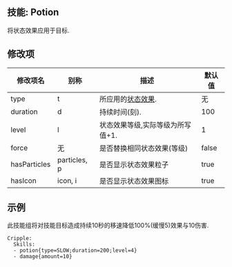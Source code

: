 技能: Potion
--------------------------

将状态效果应用于目标.

修改项
----------

| 修改项名 | 别称    | 描述                                                                                                    | 默认值 |
|-----------|------------|----------------------------------------------------------------------------------------------------------------|---------------|
| type         | t              | 所应用的[状态效果](/物品/状态效果).                           | 无      |
| duration     | d              | 持续时间(刻).                                                  | 100     |
| level        | l              | 状态效果等级,实际等级为所写值+1. | 1       |
| force        | 无             | 是否替换相同状态效果(等级)                          | false   |
| hasParticles | particles, p | 是否显示状态效果粒子                                   | true    |
| hasIcon      | icon, i      | 是否显示状态效果图标                                        | true    |

示例
--------

此技能组将对技能目标造成持续10秒的移速降低100%(缓慢5)效果与10伤害.

    Cripple:
      Skills:
      - potion{type=SLOW;duration=200;level=4}
      - damage{amount=10}
